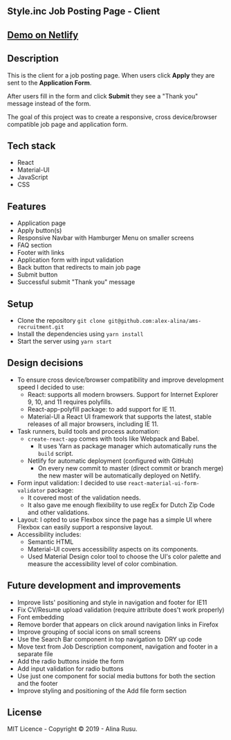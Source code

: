 
## Style.inc Job Posting Page - Client

## [Demo on Netlify ](https://career-page.netlify.app/)

## Description

This is the client for a job posting page. When users click **Apply** they are sent to the **Application Form**. 

After users fill in the form and click **Submit** they see a "Thank you" message instead of the form.

The goal of this project was to create a responsive, cross device/browser compatible job page and application form.

## Tech stack

* React
* Material-UI
* JavaScript
* CSS

## Features

* Application page
* Apply button(s)
* Responsive Navbar with Hamburger Menu on smaller screens
* FAQ section
* Footer with links
* Application form with input validation 
* Back button that redirects to main job page
* Submit button
* Successful submit "Thank you" message

## Setup

* Clone the repository `git clone git@github.com:alex-alina/ams-recruitment.git`
* Install the dependencies using `yarn install`
* Start the server using `yarn start`

## Design decisions
 
* To ensure cross device/browser compatibility and improve development speed I decided to use:
  * React: supports all modern browsers. Support for Internet Explorer 9, 10, and 11 requires polyfills.
  * React-app-polyfill package: to add support for IE 11.
  * Material-UI a React UI framework that supports the latest, stable releases of all major browsers, including IE 11.
* Task runners, build tools and process automation:
  * `create-react-app` comes with tools like Webpack and Babel.
    * It uses Yarn as package manager which automatically runs the `build` script. 
  * Netlify for automatic deployment (configured with GitHub)
    * On every new commit to master (direct commit or branch merge) the new master will be automatically deployed on Netlify.
* Form input validation: I decided to use `react-material-ui-form-validator` package:
  * It covered most of the validation needs. 
  * It also gave me enough flexibility to use regEx for Dutch Zip Code and other validations.
* Layout: I opted to use Flexbox since the page has a simple UI where Flexbox can easily support a responsive layout.
* Accessibility includes:
  * Semantic HTML
  * Material-UI covers accessibility aspects on its components.
  * Used Material Design color tool to choose the UI's color palette and measure the accessibility level of color combination.

## Future development and improvements

* Improve lists' positioning and style in navigation and footer for IE11
* Fix CV/Resume upload validation (require attribute does't work properly)
* Font embedding
* Remove border that appears on click around navigation links in Firefox 
* Improve grouping of social icons on small screens
* Use the Search Bar component in top navigation to DRY up code
* Move text from Job Description component, navigation and footer in a separate file
* Add the radio buttons inside the form 
* Add input validation for radio buttons
* Use just one component for social media buttons for both the section and the footer
* Improve styling and positioning of the Add file form section

## License

MIT Licence - Copyright &copy; 2019 - Alina Rusu.

